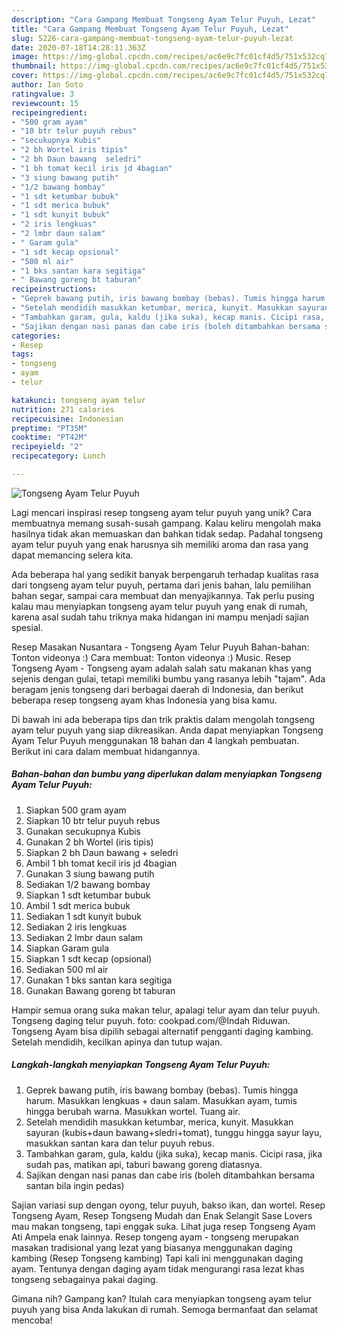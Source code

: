 ```yaml
---
description: "Cara Gampang Membuat Tongseng Ayam Telur Puyuh, Lezat"
title: "Cara Gampang Membuat Tongseng Ayam Telur Puyuh, Lezat"
slug: 5226-cara-gampang-membuat-tongseng-ayam-telur-puyuh-lezat
date: 2020-07-18T14:28:11.363Z
image: https://img-global.cpcdn.com/recipes/ac6e9c7fc01cf4d5/751x532cq70/tongseng-ayam-telur-puyuh-foto-resep-utama.jpg
thumbnail: https://img-global.cpcdn.com/recipes/ac6e9c7fc01cf4d5/751x532cq70/tongseng-ayam-telur-puyuh-foto-resep-utama.jpg
cover: https://img-global.cpcdn.com/recipes/ac6e9c7fc01cf4d5/751x532cq70/tongseng-ayam-telur-puyuh-foto-resep-utama.jpg
author: Ian Soto
ratingvalue: 3
reviewcount: 15
recipeingredient:
- "500 gram ayam"
- "10 btr telur puyuh rebus"
- "secukupnya Kubis"
- "2 bh Wortel iris tipis"
- "2 bh Daun bawang  seledri"
- "1 bh tomat kecil iris jd 4bagian"
- "3 siung bawang putih"
- "1/2 bawang bombay"
- "1 sdt ketumbar bubuk"
- "1 sdt merica bubuk"
- "1 sdt kunyit bubuk"
- "2 iris lengkuas"
- "2 lmbr daun salam"
- " Garam gula"
- "1 sdt kecap opsional"
- "500 ml air"
- "1 bks santan kara segitiga"
- " Bawang goreng bt taburan"
recipeinstructions:
- "Geprek bawang putih, iris bawang bombay (bebas). Tumis hingga harum. Masukkan lengkuas + daun salam. Masukkan ayam, tumis hingga berubah warna. Masukkan wortel. Tuang air."
- "Setelah mendidih masukkan ketumbar, merica, kunyit. Masukkan sayuran (kubis+daun bawang+sledri+tomat), tunggu hingga sayur layu, masukkan santan kara dan telur puyuh rebus."
- "Tambahkan garam, gula, kaldu (jika suka), kecap manis. Cicipi rasa, jika sudah pas, matikan api, taburi bawang goreng diatasnya."
- "Sajikan dengan nasi panas dan cabe iris (boleh ditambahkan bersama santan bila ingin pedas)"
categories:
- Resep
tags:
- tongseng
- ayam
- telur

katakunci: tongseng ayam telur 
nutrition: 271 calories
recipecuisine: Indonesian
preptime: "PT35M"
cooktime: "PT42M"
recipeyield: "2"
recipecategory: Lunch

---
```



![Tongseng Ayam Telur Puyuh](https://img-global.cpcdn.com/recipes/ac6e9c7fc01cf4d5/751x532cq70/tongseng-ayam-telur-puyuh-foto-resep-utama.jpg)

Lagi mencari inspirasi resep tongseng ayam telur puyuh yang unik? Cara membuatnya memang susah-susah gampang. Kalau keliru mengolah maka hasilnya tidak akan memuaskan dan bahkan tidak sedap. Padahal tongseng ayam telur puyuh yang enak harusnya sih memiliki aroma dan rasa yang dapat memancing selera kita.

Ada beberapa hal yang sedikit banyak berpengaruh terhadap kualitas rasa dari tongseng ayam telur puyuh, pertama dari jenis bahan, lalu pemilihan bahan segar, sampai cara membuat dan menyajikannya. Tak perlu pusing kalau mau menyiapkan tongseng ayam telur puyuh yang enak di rumah, karena asal sudah tahu triknya maka hidangan ini mampu menjadi sajian spesial.

Resep Masakan Nusantara - Tongseng Ayam Telur Puyuh Bahan-bahan: Tonton videonya :) Cara membuat: Tonton videonya :) Music. Resep Tongseng Ayam - Tongseng ayam adalah salah satu makanan khas yang sejenis dengan gulai, tetapi memiliki bumbu yang rasanya lebih &#34;tajam&#34;. Ada beragam jenis tongseng dari berbagai daerah di Indonesia, dan berikut beberapa resep tongseng ayam khas Indonesia yang bisa kamu.


Di bawah ini ada beberapa tips dan trik praktis dalam mengolah tongseng ayam telur puyuh yang siap dikreasikan. Anda dapat menyiapkan Tongseng Ayam Telur Puyuh menggunakan 18 bahan dan 4 langkah pembuatan. Berikut ini cara dalam membuat hidangannya.

<!--inarticleads1-->

##### Bahan-bahan dan bumbu yang diperlukan dalam menyiapkan Tongseng Ayam Telur Puyuh:

1. Siapkan 500 gram ayam
1. Siapkan 10 btr telur puyuh rebus
1. Gunakan secukupnya Kubis
1. Gunakan 2 bh Wortel (iris tipis)
1. Siapkan 2 bh Daun bawang + seledri
1. Ambil 1 bh tomat kecil iris jd 4bagian
1. Gunakan 3 siung bawang putih
1. Sediakan 1/2 bawang bombay
1. Siapkan 1 sdt ketumbar bubuk
1. Ambil 1 sdt merica bubuk
1. Sediakan 1 sdt kunyit bubuk
1. Sediakan 2 iris lengkuas
1. Sediakan 2 lmbr daun salam
1. Siapkan  Garam gula
1. Siapkan 1 sdt kecap (opsional)
1. Sediakan 500 ml air
1. Gunakan 1 bks santan kara segitiga
1. Gunakan  Bawang goreng bt taburan


Hampir semua orang suka makan telur, apalagi telur ayam dan telur puyuh. Tongseng daging telur puyuh. foto: cookpad.com/@Indah Riduwan. Tongseng Ayam bisa dipilih sebagai alternatif pengganti daging kambing. Setelah mendidih, kecilkan apinya dan tutup wajan. 

<!--inarticleads2-->

##### Langkah-langkah menyiapkan Tongseng Ayam Telur Puyuh:

1. Geprek bawang putih, iris bawang bombay (bebas). Tumis hingga harum. Masukkan lengkuas + daun salam. Masukkan ayam, tumis hingga berubah warna. Masukkan wortel. Tuang air.
1. Setelah mendidih masukkan ketumbar, merica, kunyit. Masukkan sayuran (kubis+daun bawang+sledri+tomat), tunggu hingga sayur layu, masukkan santan kara dan telur puyuh rebus.
1. Tambahkan garam, gula, kaldu (jika suka), kecap manis. Cicipi rasa, jika sudah pas, matikan api, taburi bawang goreng diatasnya.
1. Sajikan dengan nasi panas dan cabe iris (boleh ditambahkan bersama santan bila ingin pedas)


Sajian variasi sup dengan oyong, telur puyuh, bakso ikan, dan wortel. Resep Tongseng Ayam, Resep Tongseng Mudah dan Enak Selangit Sase Lovers mau makan tongseng, tapi enggak suka. Lihat juga resep Tongseng Ayam Ati Ampela enak lainnya. Resep tongeng ayam - tongseng merupakan masakan tradisional yang lezat yang biasanya menggunakan daging kambing (Resep Tongseng kambing) Tapi kali ini menggunakan daging ayam. Tentunya dengan daging ayam tidak mengurangi rasa lezat khas tongseng sebagainya pakai daging. 

Gimana nih? Gampang kan? Itulah cara menyiapkan tongseng ayam telur puyuh yang bisa Anda lakukan di rumah. Semoga bermanfaat dan selamat mencoba!
